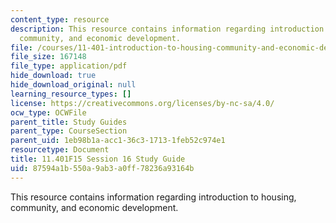 ```yaml
---
content_type: resource
description: This resource contains information regarding introduction to housing,
  community, and economic development.
file: /courses/11-401-introduction-to-housing-community-and-economic-development-fall-2015/87594a1b550a9ab3a0ff78236a93164b_MIT11_401F15_Session16.pdf
file_size: 167148
file_type: application/pdf
hide_download: true
hide_download_original: null
learning_resource_types: []
license: https://creativecommons.org/licenses/by-nc-sa/4.0/
ocw_type: OCWFile
parent_title: Study Guides
parent_type: CourseSection
parent_uid: 1eb98b1a-acc1-36c3-1713-1feb52c974e1
resourcetype: Document
title: 11.401F15 Session 16 Study Guide
uid: 87594a1b-550a-9ab3-a0ff-78236a93164b
---
```

This resource contains information regarding introduction to housing, community, and economic development.